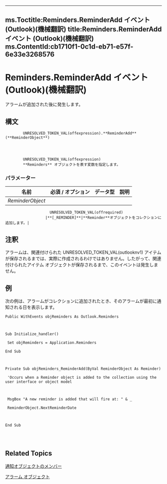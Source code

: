 

---
ms.Toctitle:Reminders.ReminderAdd イベント (Outlook)(機械翻訳)
title:Reminders.ReminderAdd イベント (Outlook)(機械翻訳)
ms.ContentId:cb1710f1-0c1d-eb71-e57f-6e33e3268576
---
# Reminders.ReminderAdd イベント (Outlook)(機械翻訳)




アラームが追加された後に発生します。

## 構文

            UNRESOLVED_TOKEN_VAL(offexpression).**ReminderAdd**(**ReminderObject**)




            UNRESOLVED_TOKEN_VAL(offexpression)
            **Reminders** オブジェクトを表す変数を指定します。

### パラメーター

|**名前**|**必須 / オプション**|**データ型**|**説明**|
|---|---|---|---|
|*ReminderObject*|
                        UNRESOLVED_TOKEN_VAL(offrequired)
                      |**[_REMINDER]**|**Reminder**オブジェクトをコレクションに追加します。|





## 注釈
アラームは、関連付けられた UNRESOLVED_TOKEN_VAL(outlooknv1) アイテムが保存されるまでは、実際に作成されるわけではありません。したがって、関連付けられたアイテム オブジェクトが保存されるまで、このイベントは発生しません。



## 例
次の例は、アラームがコレクションに追加されたとき、そのアラームが最初に通知される日を表示します。

```vba
Public WithEvents objReminders As Outlook.Reminders 
 
 
 
Sub Initialize_handler() 
 
 Set objReminders = Application.Reminders 
 
End Sub 
 
 
 
Private Sub objReminders_ReminderAdd(ByVal ReminderObject As Reminder) 
 
 'Occurs when a Reminder object is added to the collection using the user interface or object model 
 
 
 
 MsgBox "A new reminder is added that will fire at: " & _ 
 
 ReminderObject.NextReminderDate 
 
 
 
End Sub 
 
 
 

```




## Related Topics

[通知オブジェクトのメンバー](f430b84a-2a9f-f7c1-b041-89a3d00deab6.md)

[アラーム オブジェクト](66b94251-7fe4-886b-7c29-7feac4440dee.md)




